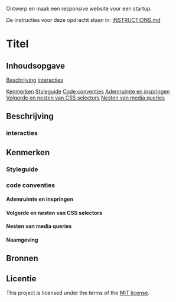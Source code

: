 Ontwerp en maak een responsive website voor een startup.

De instructies voor deze opdracht staan in: [INSTRUCTIONS.md](https://github.com/fdnd-task/the-startup-responsive-interactieve-website/blob/main/docs/INSTRUCTIONS.md)

# Titel
<!-- Geef je project een titel en schrijf in één zin wat het is -->

## Inhoudsopgave
[Beschrijving](#Beschrijving)
[interacties](#interacties)

[Kenmerken](#Kenmerken)
[Styleguide](#Styleguide)
[Code conventies](#code-conventies)
[Ademruimte en inspringen](#Ademruimte-en-inspringen)
[Volgorde en nesten van CSS selectors](#Volgorde-en-nesten-van-CSS-selectors)
[Nesten van media queries](#Nesten-van-media-queries)

## Beschrijving
<!-- In de Beschrijving staat hoe je project er uit ziet, hoe het werkt en wat je er mee kan. -->
<!-- Voeg een mooie poster visual toe 📸 -->
<!-- Voeg een link toe naar Github Pages 🌐-->
### interacties

## Kenmerken
<!-- Bij Kenmerken staat welke technieken zijn gebruikt en hoe. Wat is de HTML structuur? Wat zijn de belangrijkste dingen in CSS? Wat is er met JS gedaan en hoe? -->
### Styleguide

### code conventies

#### Ademruimte en inspringen

#### Volgorde en nesten van CSS selectors

#### Nesten van media queries

#### Naamgeving

## Bronnen

## Licentie

This project is licensed under the terms of the [MIT license](./LICENSE).


